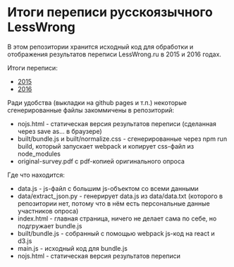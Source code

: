 # Итоги переписи русскоязычного LessWrong

В этом репозитории хранится исходный код для обработки и отображения результатов переписи LessWrong.ru в 2015 и 2016 годах.

Итоги переписи:

* [2015](http://lesswrong.ru/survey/2015/)
* [2016](http://lesswrong.ru/survey/2016/)

Ради удобства (выкладки на github pages и т.п.) некоторые сгенерированные файлы закоммичены в репозиторий:

* nojs.html - статическая версия результатов переписи (сделанная через save as... в браузере)
* built/bundle.js и built/normalize.css - сгенерированные через npm run build, который запускает webpack и копирует css-файл из node_modules
* original-survey.pdf с pdf-копией оригинального опроса

Где что находится:

* data.js - js-файл с большим js-объектом со всеми данными
* data/extract_json.py - генерирует data.js из data/data.txt (которого в репозитории нет, потому что в нём есть персональные данные участников опроса)
* index.html - главная страница, ничего не делает сама по себе, но подгружает bundle.js
* built/bundle.js - собранный с помощью webpack js-код на react и d3.js
* main.js - исходный код для bundle.js
* nojs.html - статическая версия результатов переписи
